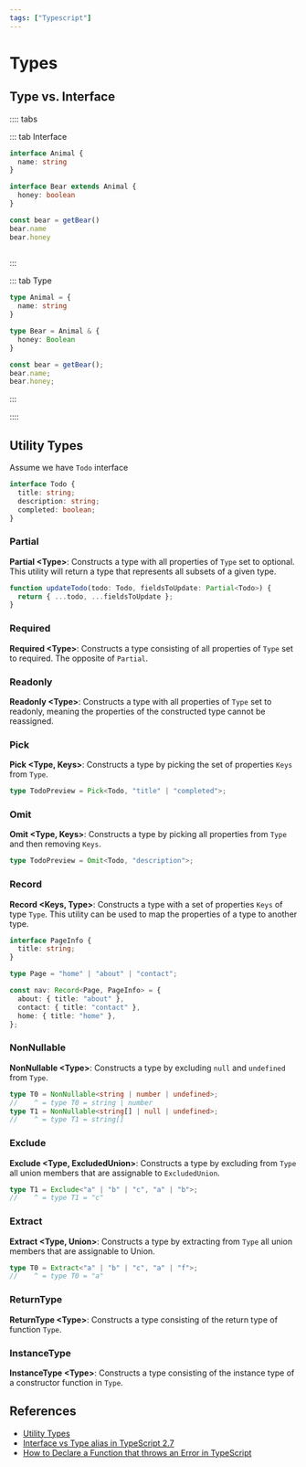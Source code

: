 ```yaml
---
tags: ["Typescript"]
---
```


# Types

<TagLinks />

## Type vs. Interface

:::: tabs

::: tab Interface
```ts
interface Animal {
  name: string
}

interface Bear extends Animal {
  honey: boolean
}

const bear = getBear() 
bear.name
bear.honey
        
```
:::

::: tab Type
```ts
type Animal = {
  name: string
}

type Bear = Animal & { 
  honey: Boolean 
}

const bear = getBear();
bear.name;
bear.honey;
```
:::

::::

## Utility Types

Assume we have `Todo` interface

```ts
interface Todo {
  title: string;
  description: string;
  completed: boolean;
}
```

### Partial

**Partial &#x3C;Type&#x3E;**: Constructs a type with all properties of `Type` set to optional. This utility will return a type that represents all subsets of a given type.

```ts
function updateTodo(todo: Todo, fieldsToUpdate: Partial<Todo>) {
  return { ...todo, ...fieldsToUpdate };
}
```

### Required

**Required &#x3C;Type&#x3E;**: Constructs a type consisting of all properties of `Type` set to required. The opposite of `Partial`.


### Readonly

**Readonly &#x3C;Type&#x3E;**: Constructs a type with all properties of `Type` set to readonly, meaning the properties of the constructed type cannot be reassigned.

### Pick

**Pick &#x3C;Type, Keys&#x3E;**: Constructs a type by picking the set of properties `Keys` from `Type`.

```ts
type TodoPreview = Pick<Todo, "title" | "completed">;
```

### Omit

**Omit &#x3C;Type, Keys&#x3E;**: Constructs a type by picking all properties from `Type` and then removing `Keys`.

```ts
type TodoPreview = Omit<Todo, "description">;
```

### Record

**Record &#x3C;Keys, Type&#x3E;**: Constructs a type with a set of properties `Keys` of type `Type`. This utility can be used to map the properties of a type to another type.

```ts
interface PageInfo {
  title: string;
}

type Page = "home" | "about" | "contact";

const nav: Record<Page, PageInfo> = {
  about: { title: "about" },
  contact: { title: "contact" },
  home: { title: "home" },
};
```

### NonNullable

**NonNullable &#x3C;Type&#x3E;**: Constructs a type by excluding `null` and `undefined` from `Type`.

```ts
type T0 = NonNullable<string | number | undefined>;
//    ^ = type T0 = string | number
type T1 = NonNullable<string[] | null | undefined>;
//    ^ = type T1 = string[]
```

### Exclude

**Exclude &#x3C;Type, ExcludedUnion&#x3E;**: Constructs a type by excluding from `Type` all union members that are assignable to `ExcludedUnion`.

```ts
type T1 = Exclude<"a" | "b" | "c", "a" | "b">;
//    ^ = type T1 = "c"
```

### Extract

**Extract &#x3C;Type, Union&#x3E;**: Constructs a type by extracting from `Type` all union members that are assignable to Union.

```ts
type T0 = Extract<"a" | "b" | "c", "a" | "f">;
//    ^ = type T0 = "a"
```

### ReturnType

**ReturnType &#x3C;Type&#x3E;**: Constructs a type consisting of the return type of function `Type`.

### InstanceType

**InstanceType &#x3C;Type&#x3E;**: Constructs a type consisting of the instance type of a constructor function in `Type`.


## References

- [Utility Types](https://www.typescriptlang.org/docs/handbook/utility-types.html#picktype-keys)
- [Interface vs Type alias in TypeScript 2.7](https://medium.com/@martin_hotell/interface-vs-type-alias-in-typescript-2-7-2a8f1777af4c)
- [How to Declare a Function that throws an Error in TypeScript](https://bobbyhadz.com/blog/typescript-function-that-throws-error)